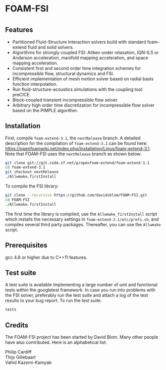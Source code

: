 FOAM-FSI
========
#
Features
-----------

* Partitioned Fluid-Structure Interaction solvers build with standard foam-extend fluid and solid solvers.
* Algorithms for strongly coupled FSI: Aitken under relaxation, IQN-ILS or Anderson acceleration, manifold mapping acceleration, and space mapping acceleration.
* Consistent first and second order time integration schemes for incompressible flow, structural dynamics and FSI.
* Efficient implementation of mesh motion solver based on radial basis function interpolation.
* Run fluid-structure-acoustics simulations with the coupling tool preCICE.
* Block-coupled transient incompressible flow solver.
* Arbitrary high order time discretization for incompressible flow solver based on the PIMPLE algorithm.

Installation
-----------

First, compile `foam-extend-3.1`, the `nextRelease` branch. A detailed description for the compilation of `foam-extend-3.1` can be found here: https://openfoamwiki.net/index.php/Installation/Linux/foam-extend-3.1. Note that FOAM-FSI uses the `nextRelease` branch as shown below:

``` bash
git clone git://git.code.sf.net/p/openfoam-extend/foam-extend-3.1
cd foam-extend-3.1
git checkout nextRelease
./Allwmake.firstInstall
```

To compile the FSI library:

``` bash
git clone --recursive https://github.com/davidsblom/FOAM-FSI.git
cd FOAM-FSI
./Allwmake.firstInstall
```

The first time the library is compiled, use the `Allwmake_firstInstall` script which installs the necessary settings in `foam-extend-3.1/etc/prefs.sh`, and compiles several third party packages. Thereafter, you can use the `Allwmake` script.

Prerequisites
-----------

gcc 4.8 or higher due to C++11 features.

Test suite
-----------

A test suite is available implementing a large number of unit and functional tests within the googletest framework. In case you run into problems with the FSI solver, preferably run the test suite and attach a log of the test results to your bug report.
To run the test suite:
``` bash
tests
```

Credits
-----------

The FOAM-FSI project has been started by David Blom. Many other people have also contributed. Here is an alphabetical list:

Philip Cardiff  
Thijs Gillebaart  
Vahid Kazemi-Kamyab
